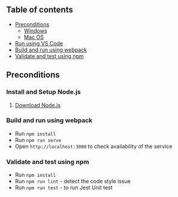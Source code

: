 
## Table of contents
* [Preconditions](#preconditions)
    * [Windows](#windows)
    * [Mac OS](#macos)
* [Run using VS Code](#ide)
* [Build and run using webpack](#build-webpack)
* [Validate and test using npm](#test)

## Preconditions
### Install and Setup Node.js
1. <a href="https://nodejs.org/uk/download/">Download Node.js</a>

<h3 id="build-webpack">Build and run using webpack</h3>

* Run `npm install`
* Run `npm run serve`
* Open `http://localhost:3000` to check availability of the service

<h3 id="test">Validate and test using npm</h3>

* Run `npm install`
* Run `npm run lint` - detect the code style issue 
* Run `npm run test` - to run Jest Unit test
